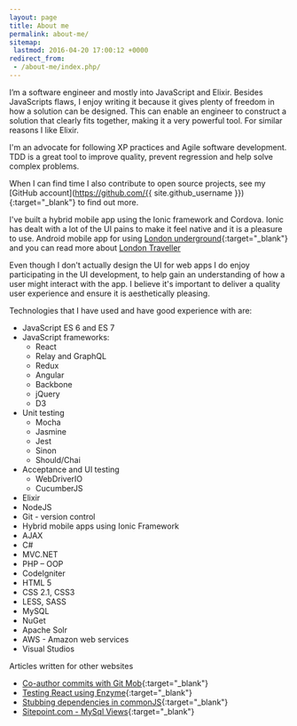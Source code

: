 ```yaml
---
layout: page
title: About me
permalink: about-me/
sitemap:
 lastmod: 2016-04-20 17:00:12 +0000
redirect_from:
 - /about-me/index.php/
---
```


I’m a software engineer and mostly into JavaScript and Elixir. Besides JavaScripts flaws, I enjoy writing it because it gives plenty of freedom in how a solution can be designed. This can enable an engineer to construct a solution that clearly fits together, making it a very powerful tool. For similar reasons I like Elixir.

I'm an advocate for following XP practices and Agile software development. TDD is a great tool to improve quality, prevent regression and help solve complex problems.

When I can find time I also contribute to open source projects, see my [GitHub account](https://github.com/{{ site.github_username }}){:target="_blank"} to find out more.

I've built a hybrid mobile app using the Ionic framework and Cordova. Ionic has dealt with a lot of the UI pains to make it feel native and it is a pleasure to use. Android mobile app for using [London underground](https://play.google.com/store/apps/details?id=com.ionicframework.oysterbalance749927){:target="_blank"} and you can read more about [London Traveller](/projects/building-london-traveller-app)

Even though I don't actually design the UI for web apps I do enjoy participating in the UI development, to help gain an understanding of how a user might interact with the app. I believe it's important to deliver a quality user experience and ensure it is aesthetically pleasing.

Technologies that I have used and have good experience with are:

*   JavaScript ES 6 and ES 7
*   JavaScript frameworks:
	*   React
	*	Relay and GraphQL
	*	Redux
	*   Angular
	*   Backbone
	*   jQuery
	*   D3
* Unit testing
	*   Mocha
	*   Jasmine
	*   Jest
	*	Sinon
	*   Should/Chai
* Acceptance and UI testing
	*	WebDriverIO
	*   CucumberJS
*   Elixir
*   NodeJS
*   Git - version control
*	Hybrid mobile apps using Ionic Framework
*   AJAX
*   C#
*   MVC.NET
*   PHP – OOP
  *   CodeIgniter
*   HTML 5
*   CSS 2.1, CSS3
*   LESS, SASS
*   MySQL
*   NuGet
*   Apache Solr
*   AWS - Amazon web services
*   Visual Studios

Articles written for other websites

* [Co-author commits with Git Mob](http://tech.findmypast.com/co-author-commits-with-git-mob/){:target="\_blank"}
* [Testing React using Enzyme](http://tech.findmypast.com/testing-react-using-enzyme/){:target="\_blank"}
* [Stubbing dependencies in commonJS](http://tech.findmypast.com/stubbing-dependencies-in-commonjs/){:target="\_blank"}
* [Sitepoint.com - MySql Views](http://www.sitepoint.com/mysql-views/){:target="\_blank"}
